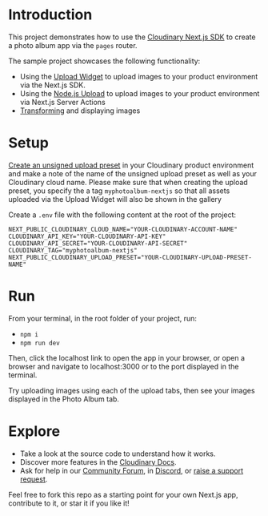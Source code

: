 # Introduction

This project demonstrates how to use the [Cloudinary Next.js SDK](https://next.cloudinary.dev) to create a photo album app via the `pages` router.

The sample project showcases the following functionality:

- Using the [Upload Widget](https://cloudinary.com/documentation/upload_widget) to upload images to your product environment via the Next.js SDK.
- Using the [Node.js Upload](https://cloudinary.com/documentation/node_image_and_video_upload) to upload images to your product environment via Next.js Server Actions
- [Transforming](https://cloudinary.com/documentation/image_transformations) and displaying images

# Setup

[Create an unsigned upload preset](https://cloudinary.com/documentation/upload_presets#creating_and_managing_upload_presets) in your Cloudinary product environment and make a note of the name of the unsigned upload preset as well as your Cloudinary cloud name. Please make sure that when creating the upload preset, you specify the a tag `myphotoalbum-nextjs` so that all assets uploaded via the Upload Widget will also be shown in the gallery

Create a `.env` file with the following content at the root of the project:

```
NEXT_PUBLIC_CLOUDINARY_CLOUD_NAME="YOUR-CLOUDINARY-ACCOUNT-NAME"
CLOUDINARY_API_KEY="YOUR-CLOUDINARY-API-KEY"
CLOUDINARY_API_SECRET="YOUR-CLOUDINARY-API-SECRET"
CLOUDINARY_TAG="myphotoalbum-nextjs"
NEXT_PUBLIC_CLOUDINARY_UPLOAD_PRESET="YOUR-CLOUDINARY-UPLOAD-PRESET-NAME"
```

# Run

From your terminal, in the root folder of your project, run:

- `npm i`
- `npm run dev`

Then, click the localhost link to open the app in your browser, or open a browser and navigate to localhost:3000 or to the port displayed in the terminal.

Try uploading images using each of the upload tabs, then see your images displayed in the Photo Album tab.

# Explore

- Take a look at the source code to understand how it works.
- Discover more features in the [Cloudinary Docs](https://cloudinary.com/documentation).
- Ask for help in our [Community Forum](https://community.cloudinary.com/), in [Discord](https://discord.gg/Cloudinary), or [raise a support request](https://support.cloudinary.com/hc/en-us/requests/new).

Feel free to fork this repo as a starting point for your own Next.js app, contribute to it, or star it if you like it!
